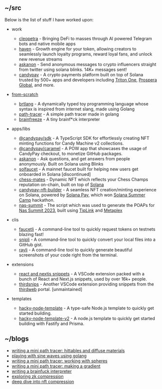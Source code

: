 ## ~/src

Below is the list of stuff I have worked upon:

- work
  - [cleopetra](https://docs.cleopetra.fun) - Bringing DeFi to masses through AI powered Telegram bots and native mobile apps
  - [haven](https://haven.fan) - Growth engine for your token, allowing creators to seamlessly launch loyalty programs, reward loyal fans, and unlock new revenue streams
  - [askanon](https://askanon.fun) - Send anonymous messages to crypto influencers straight from twitter using solana blinks. 14K+ messages sent!
  - [candypay](https://x.com/candypayfun) - A crypto payments platform built on top of Solana trusted by 500+ apps and developers including [Triton One](triton.one), [Prospera Global](https://www.prospera.co), and more. 

- [from-scratch](https://0xmukesh.github.io/blogs/001.html)
  - [brtlang](https://github.com/0xmukesh/brtlang) - A dynamically typed toy programming language whose syntax is inspired from internet slang, made using Golang
  - [path-tracer](https://github.com/0xmukesh/path-tracer) - A simple path tracer made in golang
  - [brainfreeze](https://github.com/0xmukesh/brainfreeze) - A tiny brainf*ck interpreter 

- apps/libs
  - [@candypay/sdk](https://github.com/candypay/sdk) - A TypeScript SDK for effortlessly creating NFT minting functions for Candy Machine v2 collections. 
  - [@candypay/caramel](https://github.com/candypay/caramel) - A POW app that showcases the usage of CandyPay checkout, to monetize GitHub packages.
  - [askanon](https://askanon.fun) - Ask questions, and get answers from people anonymously. Built on Solana using Blinks
  - [solfaucet](https://solfaucet.fun) - A mainnet faucet built for helping new users get onboarded in Solana [discontinued]
  - [chess-mates](https://github.com/SuperteamDAO/chess-mates) - Dynamic NFT which reflects your Chess Champs reputation on-chain, built on top of [Solana](https://solana.com)
  - [candypay-nft-builder](https://pitch.com/public/329fca8c-d130-4d23-b480-263be0cef3ef) - A seamless NFT creation/minting experience on Solana, powered by [Solana Pay](https://github.com/solana-labs/solana-pay), which won [Solana Summer Camp](https://solana.com/news/solana-summer-camp-winners) hackathon.
  - [nas-summit](https://github.com/0xMukesh/nas-summit) - The script which was used to generate the POAPs for [Nas Summit 2023](https://www.nassummit.com/event/jakarta), built using [TipLink](https://tiplink.io) and [Metaplex](https://metaplex.com)

- clis
  - [faucetli](https://github.com/0xMukesh/faucetli) - A command-line tool to quickly request tokens on testnets blazing fast!
  - [snipli](https://github.com/0xMukesh/snipli) - A command-line tool to quickly convert your local files into a GitHub gist.
  - [rayli](https://github.com/avneesh0612/rayli) - A command-line tool to quickly generate beautiful screenshots of your code right from the terminal.

- extensions
  - [react and nextjs snippets](https://github.com/avneesh0612/react-nextjs-snippets) - A VSCode extension packed with a bunch of React and Next.js snippets, used by over 16k+ people.
  - [thirdsnips](https://github.com/avneesh0612/thirdsnips) - Another VSCode extension providing snippets from the [thirdweb](https://thirdweb.com/) portal. [unmaintained]

- templates
  - [hacky-node-template](https://github.com/0xMukesh/hacky-node-template) - A type-safe Node.js template to quickly get started building.
  - [hacky-node-template-v2](https://github.com/0xMukesh/hacky-node-template-v2) - A node.js template to quickly get started building with Fastify and Prisma.

## ~/blogs

- [writing a mini path tracer: hittables and diffuse materials](https://0xmukesh.github.io/blogs/006.html)
- [playing with sine waves using golang](https://0xmukesh.github.io/blogs/005.html)
- [writing a mini path tracer: working with spheres](https://0xmukesh.github.io/blogs/004.html)
- [writing a mini path tracer: making a gradient](https://0xmukesh.github.io/blogs/003.html)
- [writing a brainfuck interpreter](https://0xmukesh.github.io/blogs/002.html)
- [exploring zk compression](https://hackmd.io/Mp_8X5RLSea_vXTT9j7blA)
- [deep dive into nft compression](https://hackmd.io/ghK-7ytzSFyWSdiR0Rx8ug)

